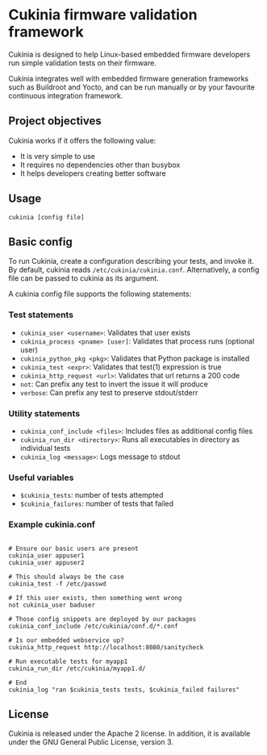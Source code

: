 # Cukinia firmware validation framework

Cukinia is designed to help Linux-based embedded firmware developers
run simple validation tests on their firmware.

Cukinia integrates well with embedded firmware generation frameworks
such as Buildroot and Yocto, and can be run manually or by your
favourite continuous integration framework.

## Project objectives

Cukinia works if it offers the following value:

* It is very simple to use
* It requires no dependencies other than busybox
* It helps developers creating better software

## Usage

``cukinia [config file]``

## Basic config

To run Cukinia, create a configuration describing your tests, and
invoke it. By default, cukinia reads ``/etc/cukinia/cukinia.conf``.
Alternatively, a config file can be passed to cukinia as its argument.

A cukinia config file supports the following statements:

### Test statements

* ``cukinia_user <username>``: Validates that user exists
* ``cukinia_process <pname> [user]``: Validates that process runs (optional user)
* ``cukinia_python_pkg <pkg>``: Validates that Python package is installed
* ``cukinia_test <expr>``: Validates that test(1) expression is true
* ``cukinia_http_request <url>``: Validates that url returns a 200 code
* ``not``: Can prefix any test to invert the issue it will produce
* ``verbose``: Can prefix any test to preserve stdout/stderr

### Utility statements

* ``cukinia_conf_include <files>``: Includes files as additional config files
* ``cukinia_run_dir <directory>``: Runs all executables in directory as individual tests
* ``cukinia_log <message>``: Logs message to stdout

### Useful variables

* ``$cukinia_tests``: number of tests attempted
* ``$cukinia_failures``: number of tests that failed

### Example cukinia.conf

```shell

# Ensure our basic users are present
cukinia_user appuser1
cukinia_user appuser2

# This should always be the case
cukinia_test -f /etc/passwd

# If this user exists, then something went wrong
not cukinia_user baduser

# Those config snippets are deployed by our packages
cukinia_conf_include /etc/cukinia/conf.d/*.conf

# Is our embedded webservice up?
cukinia_http_request http://localhost:8080/sanitycheck

# Run executable tests for myapp1
cukinia_run_dir /etc/cukinia/myapp1.d/

# End
cukinia_log "ran $cukinia_tests tests, $cukinia_failed failures"
```

## License

Cukinia is released under the Apache 2 license. In addition, it is
available under the GNU General Public License, version 3.
